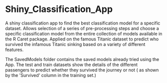 # Shiny_Classification_App
 A shiny classification app to find the best classification model for a specific dataset. Allows selection of a series of pre-processing steps and choose a specific classification model from the  entire collection of models available in the R Caret package.  Applied on the famous Titanic dataset to predict who survived the infamous Titanic sinking based on a variety of different features. 
 
 The SavedModels folder contains the saved models already tried using the App. 
 The test and train datasets show the details of the different passengers to predict whether they survived the journey or not ( as shown by the 'Survived' column in the training set.)

